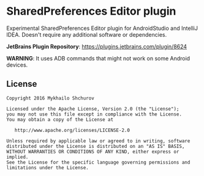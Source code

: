 # SharedPreferences Editor plugin

Experimental SharedPreferences Editor plugin for AndroidStudio and IntelliJ IDEA.
Doesn't require any additional software or dependencies.

**JetBrains Plugin Repository**: https://plugins.jetbrains.com/plugin/8624

**WARNING**: It uses ADB commands that might not work on some Android devices. 

License
-------

    Copyright 2016 Mykhailo Shchurov

    Licensed under the Apache License, Version 2.0 (the "License");
    you may not use this file except in compliance with the License.
    You may obtain a copy of the License at

       http://www.apache.org/licenses/LICENSE-2.0

    Unless required by applicable law or agreed to in writing, software
    distributed under the License is distributed on an "AS IS" BASIS,
    WITHOUT WARRANTIES OR CONDITIONS OF ANY KIND, either express or implied.
    See the License for the specific language governing permissions and
    limitations under the License.
